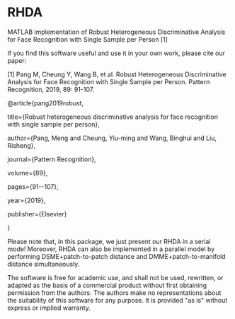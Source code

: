 # RHDA
MATLAB implementation of Robust Heterogeneous Discriminative Analysis for Face Recognition with Single Sample per Person [1]

If you find this software useful and use it in your own work, please cite our paper:

[1] Pang M, Cheung Y, Wang B, et al. Robust Heterogeneous Discriminative Analysis for Face Recognition with Single Sample per Person. Pattern Recognition, 2019, 89: 91-107.

@article{pang2019robust,
  
  title={Robust heterogeneous discriminative analysis for face recognition with single sample per person},
  
  author={Pang, Meng and Cheung, Yiu-ming and Wang, Binghui and Liu, Risheng},
  
  journal={Pattern Recognition},
  
  volume={89},
  
  pages={91--107},
 
  year={2019},
  
  publisher={Elsevier}
  
}

Please note that, in this package, we just present our RHDA in a serial mode! Moreover, RHDA can also be implemented in a parallel model by performing DSME+patch-to-patch distance and DMME+patch-to-manifold distance simultaneously.       

The software is free for academic use, and shall not be used, rewritten, or adapted as the basis of a commercial product without first obtaining permission from the authors. The authors make no representations about the suitability of this software for any purpose. It is provided "as is" without express or implied warranty.
